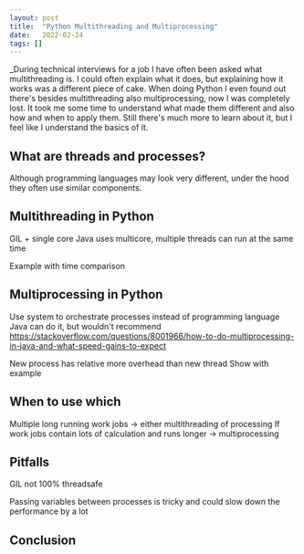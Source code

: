 ```yaml
---
layout: post
title:  "Python Multithreading and Multiprocessing"
date:   2022-02-24
tags: []
---
```


_During technical interviews for a job I have often been asked what multithreading is. I could often explain what it does, but explaining how it works was a different piece of cake. When doing Python I even found out there's besides multithreading also multiprocessing, now I was completely lost. It took me some time to understand what made them different and also how and when to apply them. Still there's much more to learn about it, but I feel like I understand the basics of it. 

## What are threads and processes?

Although programming languages may look very different, under the hood they often use similar components. 


## Multithreading in Python

GIL + single core
Java uses multicore, multiple threads can run at the same time

Example with time comparison

## Multiprocessing in Python

Use system to orchestrate processes instead of programming language
Java can do it, but wouldn't recommend https://stackoverflow.com/questions/8001966/how-to-do-multiprocessing-in-java-and-what-speed-gains-to-expect

New process has relative more overhead than new thread
Show with example

## When to use which

Multiple long running work jobs -> either multithreading of processing
If work jobs contain lots of calculation and runs longer -> multiprocessing

## Pitfalls

GIL not 100% threadsafe

Passing variables between processes is tricky and could slow down the performance by a lot

## Conclusion